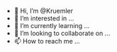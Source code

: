 - 👋 Hi, I’m @Kruemler
- 👀 I’m interested in ...
- 🌱 I’m currently learning ...
- 💞️ I’m looking to collaborate on ...
- 📫 How to reach me ...

<!---
Kruemler/Kruemler is a ✨ special ✨ repository because its `README.md` (this file) appears on your GitHub profile.
You can click the Preview link to take a look at your changes.
--->

